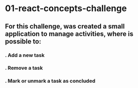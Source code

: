 # 01-react-concepts-challenge
## For this challenge, was created a small application to manage activities, where is possible to:  
  ### . Add a new task
  ### . Remove a task
  ### . Mark or unmark a task as concluded

